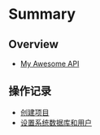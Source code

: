 # Summary

## Overview

* [My Awesome API](README.md)

## 操作记录

* [创建项目](cao-zuo-ji-lu/chuang-jian-xiang-mu.md)
* [设置系统数据库和用户](cao-zuo-ji-lu/she-zhi-xi-tong-shu-ju-ku-he-yong-hu.md)

